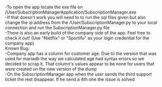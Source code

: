 -To open the app locate the exe file on /User/SubscriptionManagerApplication/SubscriptionManager.exe  
-If that doesn't work you will need to to run the sql files given but also change the ip address from the /User/SubscriptionManager.py to your local connection and run the SubscriptionManager.py file  
-There is also an early build of the company side of the app. Feel free to check it out! (Use "Nietflix" or "Sportifu" as your login credential for the company app)  
Known Bug:  
-Company app has a column for customer age. Due to the version that was used for mariadb the way we calculated age had syntax errors so we decided to scrap it. That column's values appear to be none for users that were created on the new version of the dump  
-On the SubscriptionManager app when the user sends the third support ticket the rest disappear. If he send a 4th one the issue is solved
